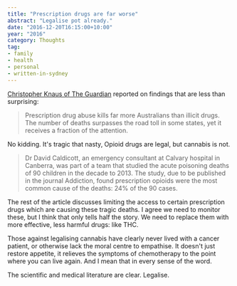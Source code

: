 ```yaml
---
title: "Prescription drugs are far worse"
abstract: "Legalise pot already."
date: "2016-12-20T16:15:00+10:00"
year: "2016"
category: Thoughts
tag:
- family
- health
- personal
- written-in-sydney
---
```

[Christopher Knaus of The Guardian] reported on findings that are less than surprising:

> Prescription drug abuse kills far more Australians than illicit drugs. The number of deaths surpasses the road toll in some states, yet it receives a fraction of the attention.

No kidding. It's tragic that nasty, Opioid drugs are legal, but cannabis is not.

> Dr David Caldicott, an emergency consultant at Calvary hospital in Canberra, was part of a team that studied the acute poisoning deaths of 90 children in the decade to 2013. The study, due to be published in the journal Addiction, found prescription opioids were the most common cause of the deaths: 24% of the 90 cases.

The rest of the article discusses limiting the access to certain prescription drugs which are causing these tragic deaths. I agree we need to monitor these, but I think that only tells half the story. We need to replace them with more effective, less harmful drugs: like THC.

Those against legalising cannabis have clearly never lived with a cancer patient, or otherwise lack the moral centre to empathise. It doesn't just restore appetite, it relieves the symptoms of chemotherapy to the point where you can live again. And I mean that in every sense of the word.

The scientific and medical literature are clear. Legalise.

[Christopher Knaus of The Guardian]: https://www.theguardian.com/australia-news/2016/dec/20/prescription-drug-abuse-kills-more-australians-than-illicit-drugs

